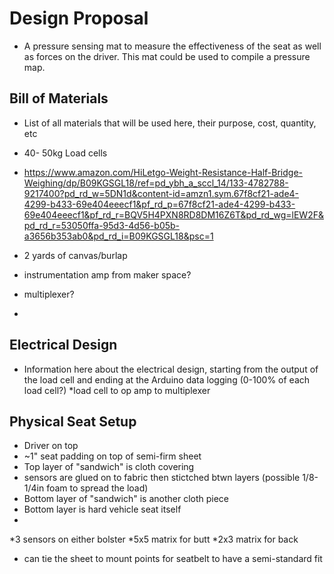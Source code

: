 # Design Proposal

* A pressure sensing mat to measure the effectiveness of the seat as well as forces on the driver. This mat could be used to compile a pressure map.

## Bill of Materials

* List of all materials that will be used here, their purpose, cost, quantity, etc
* 40- 50kg Load cells
* https://www.amazon.com/HiLetgo-Weight-Resistance-Half-Bridge-Weighing/dp/B09KGSGL18/ref=pd_ybh_a_sccl_14/133-4782788-9217400?pd_rd_w=5DN1d&content-id=amzn1.sym.67f8cf21-ade4-4299-b433-69e404eeecf1&pf_rd_p=67f8cf21-ade4-4299-b433-69e404eeecf1&pf_rd_r=BQV5H4PXN8RD8DM16Z6T&pd_rd_wg=lEW2F&pd_rd_r=53050ffa-95d3-4d56-b05b-a3656b353ab0&pd_rd_i=B09KGSGL18&psc=1

* 2 yards of canvas/burlap

* instrumentation amp from maker space?
* multiplexer?
* 

## Electrical Design

* Information here about the electrical design, starting from the output of the load cell and ending at the Arduino data logging (0-100% of each load cell?)
*load cell to op amp to multiplexer

## Physical Seat Setup

* Driver on top
* ~1" seat padding on top of semi-firm sheet
* Top layer of "sandwich" is cloth covering
* sensors are glued on to fabric then stictched btwn layers (possible 1/8-1/4in foam to spread the load)
* Bottom layer of "sandwich" is another cloth piece 
* Bottom layer is hard vehicle seat itself
*
*3 sensors on either bolster
*5x5 matrix for butt
*2x3 matrix for back 

* can tie the sheet to mount points for seatbelt to have a semi-standard fit
